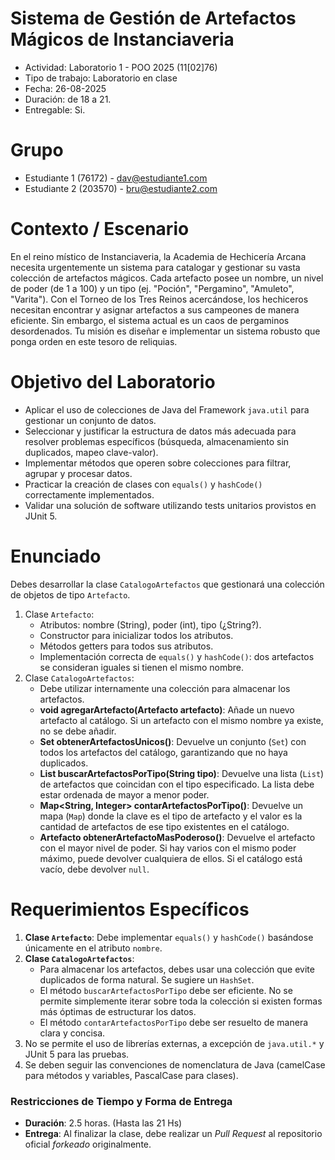 # Sistema de Gestión de Artefactos Mágicos de Instanciaveria

* Actividad: Laboratorio 1 - POO 2025 (11[02]76)
* Tipo de trabajo: Laboratorio en clase
* Fecha: 26-08-2025
* Duración: de 18 a 21.
* Entregable: Si.

# Grupo

- Estudiante 1 (76172) - dav@estudiante1.com
- Estudiante 2 (203570) - bru@estudiante2.com

# Contexto / Escenario

En el reino místico de Instanciaveria, la Academia de Hechicería Arcana necesita urgentemente un sistema para catalogar
y gestionar su vasta colección de artefactos mágicos. Cada artefacto posee un nombre, un nivel de poder (de 1 a 100) y 
un tipo (ej. "Poción", "Pergamino", "Amuleto", "Varita"). Con el Torneo de los Tres Reinos acercándose, los hechiceros 
necesitan encontrar y asignar artefactos a sus campeones de manera eficiente. Sin embargo, el sistema actual es un caos 
de pergaminos desordenados. Tu misión es diseñar e implementar un sistema robusto que ponga orden en este tesoro de
reliquias.

# Objetivo del Laboratorio

- Aplicar el uso de colecciones de Java del Framework `java.util` para gestionar un conjunto de datos.
- Seleccionar y justificar la estructura de datos más adecuada para resolver problemas específicos (búsqueda, almacenamiento sin duplicados, mapeo clave-valor).
- Implementar métodos que operen sobre colecciones para filtrar, agrupar y procesar datos.
- Practicar la creación de clases con `equals()` y `hashCode()` correctamente implementados.
- Validar una solución de software utilizando tests unitarios provistos en JUnit 5.

# Enunciado

Debes desarrollar la clase `CatalogoArtefactos` que gestionará una colección de objetos de tipo `Artefacto`.

1. Clase `Artefacto`:
   - Atributos: nombre (String), poder (int), tipo (¿String?).
   - Constructor para inicializar todos los atributos.
   - Métodos getters para todos sus atributos.
   - Implementación correcta de `equals()` y `hashCode()`: dos artefactos se consideran iguales si tienen el mismo nombre.
2. Clase `CatalogoArtefactos`:
   - Debe utilizar internamente una colección para almacenar los artefactos.
   - **void agregarArtefacto(Artefacto artefacto)**: Añade un nuevo artefacto al catálogo. Si un artefacto con el mismo nombre ya existe, no se debe añadir.
   - **Set<Artefacto> obtenerArtefactosUnicos()**: Devuelve un conjunto (`Set`) con todos los artefactos del catálogo, garantizando que no haya duplicados.
   - **List<Artefacto> buscarArtefactosPorTipo(String tipo)**: Devuelve una lista (`List`) de artefactos que coincidan con el tipo especificado. La lista debe estar ordenada de mayor a menor poder.
   - **Map<String, Integer> contarArtefactosPorTipo()**: Devuelve un mapa (`Map`) donde la clave es el tipo de artefacto y el valor es la cantidad de artefactos de ese tipo existentes en el catálogo.
   - **Artefacto obtenerArtefactoMasPoderoso()**: Devuelve el artefacto con el mayor nivel de poder. Si hay varios con el mismo poder máximo, puede devolver cualquiera de ellos. Si el catálogo está vacío, debe devolver `null`.

# Requerimientos Específicos

1. **Clase `Artefacto`**: Debe implementar `equals()` y `hashCode()` basándose únicamente en el atributo `nombre`.
2. **Clase `CatalogoArtefactos`**:
    - Para almacenar los artefactos, debes usar una colección que evite duplicados de forma natural. Se sugiere un `HashSet`.
    - El método `buscarArtefactosPorTipo` debe ser eficiente. No se permite simplemente iterar sobre toda la colección si existen formas más óptimas de estructurar los datos.
    - El método `contarArtefactosPorTipo` debe ser resuelto de manera clara y concisa.
3. No se permite el uso de librerías externas, a excepción de `java.util.*` y JUnit 5 para las pruebas.
4. Se deben seguir las convenciones de nomenclatura de Java (camelCase para métodos y variables, PascalCase para clases).

### Restricciones de Tiempo y Forma de Entrega

- **Duración**: 2.5 horas. (Hasta las 21 Hs)
- **Entrega**: Al finalizar la clase, debe realizar un *Pull Request* al repositorio oficial *forkeado* originalmente.